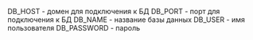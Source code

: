 DB_HOST - домен для подключения к БД 
DB_PORT - порт для подключения к БД 
DB_NAME - название базы данных 
DB_USER - имя пользователя 
DB_PASSWORD - пароль